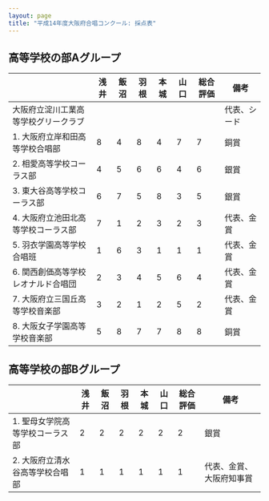 ```yaml
---
layout: page
title: "平成14年度大阪府合唱コンクール: 採点表"
---
```

高等学校の部Aグループ
---------------------

|                                      | 浅井 | 飯沼 | 羽根 | 本城 | 山口 | 総合評価 | 備考         |
|--------------------------------------|------|------|------|------|------|----------|--------------|
| 大阪府立淀川工業高等学校グリークラブ |      |      |      |      |      |          | 代表、シード |
| 1. 大阪府立岸和田高等学校合唱部      | 8    | 4    | 8    | 4    | 7    | 7        | 銅賞         |
| 2. 相愛高等学校コーラス部            | 4    | 5    | 6    | 6    | 4    | 6        | 銀賞         |
| 3. 東大谷高等学校コーラス部          | 6    | 7    | 5    | 8    | 3    | 5        | 銀賞         |
| 4. 大阪府立池田北高等学校コーラス部  | 7    | 1    | 2    | 3    | 2    | 3        | 代表、金賞   |
| 5. 羽衣学園高等学校合唱班            | 1    | 6    | 3    | 1    | 1    | 1        | 代表、金賞   |
| 6. 関西創価高等学校レオナルド合唱団  | 2    | 3    | 4    | 5    | 6    | 4        | 代表、金賞   |
| 7. 大阪府立三国丘高等学校音楽部      | 3    | 2    | 1    | 2    | 5    | 2        | 代表、金賞   |
| 8. 大阪女子学園高等学校音楽部        | 5    | 8    | 7    | 7    | 8    | 8        | 銅賞         |

高等学校の部Bグループ
---------------------

|                                 | 浅井 | 飯沼 | 羽根 | 本城 | 山口 | 総合評価 | 備考                     |
|---------------------------------|------|------|------|------|------|----------|--------------------------|
| 1. 聖母女学院高等学校コーラス部 | 2    | 2    | 2    | 2    | 2    | 2        | 銀賞                     |
| 2. 大阪府立清水谷高等学校合唱部 | 1    | 1    | 1    | 1    | 1    | 1        | 代表、金賞、大阪府知事賞 |
